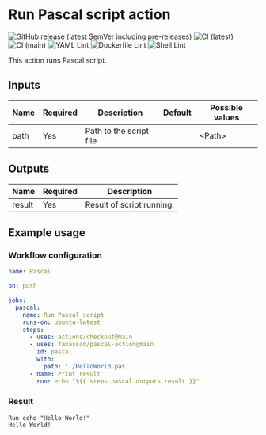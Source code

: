 # Run Pascal script action
![GitHub release (latest SemVer including pre-releases)](https://img.shields.io/github/v/release/fabasoad/pascal-action?include_prereleases) ![CI (latest)](https://github.com/fabasoad/pascal-action/workflows/CI%20(latest)/badge.svg) ![CI (main)](https://github.com/fabasoad/pascal-action/workflows/CI%20(main)/badge.svg) ![YAML Lint](https://github.com/fabasoad/pascal-action/workflows/YAML%20Lint/badge.svg) ![Dockerfile Lint](https://github.com/fabasoad/pascal-action/workflows/Dockerfile%20Lint/badge.svg) ![Shell Lint](https://github.com/fabasoad/pascal-action/workflows/Shell%20Lint/badge.svg)

This action runs Pascal script.

## Inputs
| Name | Required | Description             | Default | Possible values |
|------|----------|-------------------------|---------|-----------------|
| path | Yes      | Path to the script file |         | &lt;Path&gt;    |

## Outputs
| Name   | Required | Description               |
|--------|----------|---------------------------|
| result | Yes      | Result of script running. |

## Example usage

### Workflow configuration

```yaml
name: Pascal

on: push

jobs:
  pascal:
    name: Run Pascal script
    runs-on: ubuntu-latest
    steps:
      - uses: actions/checkout@main
      - uses: fabasoad/pascal-action@main
        id: pascal
        with:
          path: './HelloWorld.pas'
      - name: Print result
        run: echo "${{ steps.pascal.outputs.result }}"
```

### Result

```shell
Run echo "Hello World!"
Hello World!
```
